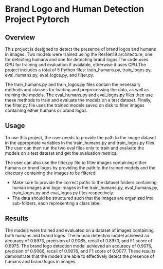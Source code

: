 # Brand Logo and Human Detection Project Pytorch 
## Overview
This project is designed to detect the presence of brand logos and humans in images. Two models were trained using the ResNet18 architecture, one for detecting humans and one for detecting brand logos.The code uses GPU for training and evaluation if available, otherwise it uses CPU.The project includes a total of 5 Python files: train_humans.py, train_logos.py, eval_humans.py, eval_logos.py, and filter.py.

The train_humans.py and train_logos.py files contain the necessary methods and classes for loading and preprocessing the data, as well as training the models. The eval_humans.py and eval_logos.py files then use these methods to train and evaluate the models on a test dataset. Finally, the filter.py file uses the trained models saved on disk to filter images containing either humans or brand logos.

## Usage
To use this project, the user needs to provide the path to the image dataset in the appropriate variables in the train_humans.py and train_logos.py files. The user can then run the two eval files only to train and evaluate the models on a test dataset and get the evaluation metrics.

The user can also use the filter.py file to filter images containing either humans or brand logos by providing the path to the trained models and the directory containing the images to be filtered.

- Make sure to provide the correct paths to the dataset folders containing human images and logo images in the train_humans.py, eval_humans.py, train_logos.py and eval_logos.py files respectively.
- The data should be structured such that the images are organized into sub-folders, each representing a class label.

## Results
The models were trained and evaluated on a dataset of images containing both humans and brand logos. The human detection model achieved an accuracy of 0.8973, precision of 0.9065, recall of 0.8973, and F1 score of 0.8975. The brand logo detection model achieved an accuracy of 0.9076, precision of 0.9086, recall of 0.9076, and F1 score of 0.9077. These results demonstrate that the models are able to effectively detect the presence of humans and brand logos in images.
